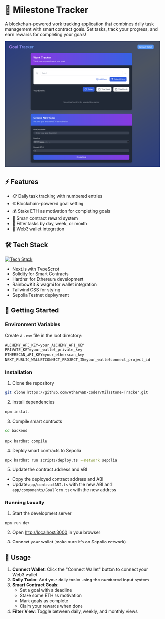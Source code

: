 # 📝 Milestone Tracker

A blockchain-powered work tracking application that combines daily task management with smart contract goals. Set tasks, track your progress, and earn rewards for completing your goals!

![Milestone Tracker Screenshot](public/screenshot.png)

## ⚡ Features

- 📋 Daily task tracking with numbered entries
- ⛓️ Blockchain-powered goal setting
- 💰 Stake ETH as motivation for completing goals
- 🎯 Smart contract reward system
- 📅 Filter tasks by day, week, or month
- 🌈 Web3 wallet integration

## 🛠️ Tech Stack

[![Tech Stack](https://skillicons.dev/icons?i=ts,react,nextjs,solidity,tailwind)](https://skillicons.dev)

- Next.js with TypeScript
- Solidity for Smart Contracts
- Hardhat for Ethereum development
- RainbowKit & wagmi for wallet integration
- Tailwind CSS for styling
- Sepolia Testnet deployment

## 🚀 Getting Started

### Environment Variables

Create a `.env` file in the root directory:

```env
ALCHEMY_API_KEY=your_ALCHEMY_API_KEY
PRIVATE_KEY=your_wallet_private_key
ETHERSCAN_API_KEY=your_etherscan_key
NEXT_PUBLIC_WALLETCONNECT_PROJECT_ID=your_walletconnect_project_id
```

### Installation

1. Clone the repository
```bash
git clone https://github.com/AtharvaD-coder/Milestone-Tracker.git
```

2. Install dependencies
```bash
npm install
```

3. Compile smart contracts
```bash
cd backend

npx hardhat compile
```

4. Deploy smart contracts to Sepolia
```bash
npx hardhat run scripts/deploy.ts --network sepolia
```

5. Update the contract address and ABI
- Copy the deployed contract address and ABI
- Update `app/contractABI.ts` with the new ABI and `app/components/GoalForm.tsx` with the new address

### Running Locally

1. Start the development server
```bash
npm run dev
```

2. Open [http://localhost:3000](http://localhost:3000) in your browser

3. Connect your wallet (make sure it's on Sepolia network)

## 📱 Usage

1. **Connect Wallet**: Click the "Connect Wallet" button to connect your Web3 wallet
2. **Daily Tasks**: Add your daily tasks using the numbered input system
3. **Smart Contract Goals**: 
   - Set a goal with a deadline
   - Stake some ETH as motivation
   - Mark goals as complete
   - Claim your rewards when done
4. **Filter View**: Toggle between daily, weekly, and monthly views